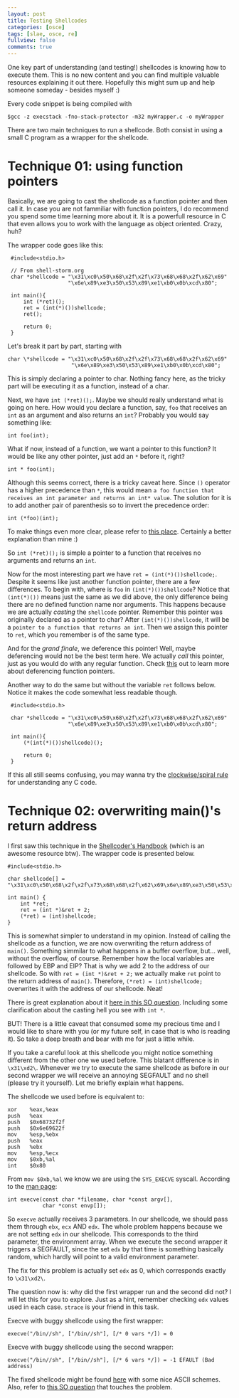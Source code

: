 ```yaml
---
layout: post
title: Testing Shellcodes
categories: [osce]
tags: [slae, osce, re]
fullview: false
comments: true
---
```


One key part of understanding (and testing!) shellcodes is knowing how to execute them. This is no new content and you can find multiple valuable resources explaining it out there. Hopefully this might sum up and help someone someday - besides myself :)

Every code snippet is being compiled with

    $gcc -z execstack -fno-stack-protector -m32 myWrapper.c -o myWrapper

There are two main techniques to run a shellcode. Both consist in using a small C program as a wrapper for the shellcode.

# Technique 01: using function pointers

Basically, we are going to cast the shellcode as a function pointer and then call it. In case you are not fammiliar with function pointers, I do recommend you spend some time learning more about it. It is a powerfull resource in C that even allows you to work with the language as object oriented. Crazy, huh?

The wrapper code goes like this:

~~~
 #include<stdio.h>
 
 // From shell-storm.org
 char *shellcode = "\x31\xc0\x50\x68\x2f\x2f\x73\x68\x68\x2f\x62\x69"
                   "\x6e\x89\xe3\x50\x53\x89\xe1\xb0\x0b\xcd\x80"; 
 
 int main(){
     int (*ret)();
     ret = (int(*)())shellcode;
     ret();
 
     return 0;
 }
~~~

Let's break it part by part, starting with 

~~~
char \*shellcode = "\x31\xc0\x50\x68\x2f\x2f\x73\x68\x68\x2f\x62\x69"
                    "\x6e\x89\xe3\x50\x53\x89\xe1\xb0\x0b\xcd\x80";
~~~

This is simply declaring a pointer to char. Nothing fancy here, as the tricky part will be executing it as a function, instead of a char.

Next, we have `int (*ret)();`. Maybe we should really understand what is going on here. How would you declare a function, say, `foo` that receives an `int` as an argument and also returns an `int`? Probably you would say something like:

    int foo(int);

What if now, instead of a function, we want a pointer to this function? It would be like any other pointer, just add an `*` before it, right?

    int * foo(int);

Although this seems correct, there is a tricky caveat here. Since `()` operator has a higher precedence than `*`, this would mean `a foo function that receives an int parameter and returns an int* value`. The solution for it is to add another pair of parenthesis so to invert the precedence order:

    int (*foo)(int);

To make things even more clear, please refer to [this place](https://www.geeksforgeeks.org/how-to-declare-a-pointer-to-a-function/). Certainly a better explanation than mine :)

So `int (*ret)();` is simple a pointer to a function that receives no arguments and returns an `int`.

Now for the most interesting part we have `ret = (int(*)())shellcode;`. Despite it seems like just another function pointer, there are a few differences. To begin with, where is `foo` in `(int(*)())shellcode`? Notice that `(int(*)())` means just the same as we did above, the only difference being there are no defined function name nor arguments. This happens because we are actually *casting* the `shellcode` pointer. Remember this pointer was originally declared as a pointer to char? After `(int(*)())shellcode`, it will be a `pointer to a function that returns an int`. Then we assign this pointer to `ret`, which you remember is of the same type.

And for the *grand finale*, we deference this pointer! Well, maybe deferencing would not be the best term here. We actually *call* this pointer, just as you would do with any regular function. Check [this](https://stackoverflow.com/questions/2795575/how-does-dereferencing-of-a-function-pointer-happen) out to learn more about deferencing function pointers.

Another way to do the same but without the variable `ret` follows below. Notice it makes the code somewhat less readable though.

~~~
 #include<stdio.h>
 
 char *shellcode = "\x31\xc0\x50\x68\x2f\x2f\x73\x68\x68\x2f\x62\x69"
                   "\x6e\x89\xe3\x50\x53\x89\xe1\xb0\x0b\xcd\x80";
 
 int main(){
     (*(int(*)())shellcode)();
 
     return 0;
 }
~~~

If this all still seems confusing, you may wanna try the [clockwise/spiral rule](c-faq.com/decl/spiral.anderson.html) for understanding any C code.

# Technique 02: overwriting main()'s return address

I first saw this technique in the [Shellcoder's Handbook](https://www.amazon.com.br/Shellcoders-Handbook-Discovering-Exploiting-Security/dp/047008023X) (which is an awesome resource btw). The wrapper code is presented below.

~~~
#include<stdio.h>

char shellcode[] = "\x31\xc0\x50\x68\x2f\x2f\x73\x68\x68\x2f\x62\x69\x6e\x89\xe3\x50\x53\x89\xe1\xb0\x0b\x31\xd2\xcd\x80";
 
int main() {
    int *ret;
    ret = (int *)&ret + 2;
    (*ret) = (int)shellcode;
}
~~~

This is somewhat simpler to understand in my opinion. Instead of calling the shellcode as a function, we are now overwriting the return address of `main()`. Something simmilar to what happens in a buffer overflow, but... well, without the overflow, of course. Remember how the local variables are followed by EBP and EIP? That is why we add 2 to the address of our shellcode. So with `ret = (int *)&ret + 2;` we actually make `ret` point to the return address of `main()`. Therefore, `(*ret) = (int)shellcode;` overwrites it with the address of our shellcode. Neat!

There is great explanation about it [here in this SO question](https://stackoverflow.com/questions/9816059/shellcode-in-c-what-does-this-mean). Including some clarification about the casting hell you see with `int *`.

BUT! There is a little caveat that consumed some my precious time and I would like to share with you (or my future self, in case that is who is reading it). So take a deep breath and bear with me for just a little while.

If you take a careful look at this shellcode you might notice something different from the other one we used before. This blatant difference is in `\x31\xd2\`. Whenever we try to execute the same shellcode as before in our second wrapper we will receive an annoying SEGFAULT and no shell (please try it yourself). Let me briefly explain what happens.

The shellcode we used before is equivalent to:

~~~
xor    %eax,%eax
push   %eax
push   $0x68732f2f
push   $0x6e69622f
mov    %esp,%ebx
push   %eax
push   %ebx
mov    %esp,%ecx
mov    $0xb,%al
int    $0x80
~~~

From `mov $0xb,%al` we know we are using the `SYS_EXECVE` syscall. According to the [man page](http://man7.org/linux/man-pages/man2/execve.2.html):

~~~
int execve(const char *filename, char *const argv[],
           char *const envp[]);
~~~

So `execve` actually receives 3 parameters. In our shellcode, we should pass them through `ebx`, `ecx` AND `edx`. The whole problem happens because we are not setting `edx` in our shellcode. This corresponds to the third parameter, the environment array. When we execute the second wrapper it triggers a SEGFAULT, since the set `edx` by that time is something basically random, which hardly will point to a valid environment parameter.

The fix for this problem is actually set `edx` as 0, which corresponds exactly to `\x31\xd2\`.

The question now is: why did the first wrapper run and the second did not? I will let this for you to explore. Just as a hint, remember checking `edx` values used in each case. `strace` is your friend in this task.

Execve with buggy shellcode using the first wrapper:

    execve("/bin//sh", ["/bin//sh"], [/* 0 vars */]) = 0

Execve with buggy shellcode using the second wrapper:

    execve("/bin//sh", ["/bin//sh"], [/* 6 vars */]) = -1 EFAULT (Bad address)

The fixed shellcode might be found [here](https://www.exploit-db.com/exploits/39160/) with some nice ASCII schemes. Also, refer to [this SO question](https://stackoverflow.com/questions/31504984/executing-shellcode-segmentation-fault) that touches the problem.
